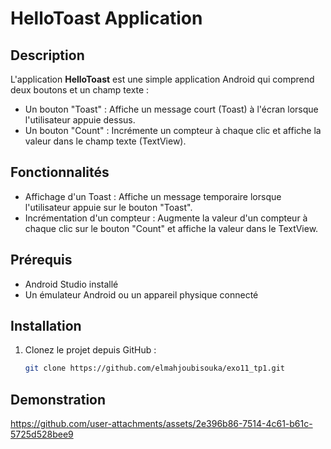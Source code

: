 # HelloToast Application

## Description
L'application **HelloToast** est une simple application Android qui comprend deux boutons et un champ texte :
- Un bouton "Toast" : Affiche un message court (Toast) à l'écran lorsque l'utilisateur appuie dessus.
- Un bouton "Count" : Incrémente un compteur à chaque clic et affiche la valeur dans le champ texte (TextView).

## Fonctionnalités
- Affichage d'un Toast : Affiche un message temporaire lorsque l'utilisateur appuie sur le bouton "Toast".
- Incrémentation d'un compteur : Augmente la valeur d'un compteur à chaque clic sur le bouton "Count" et affiche la valeur dans le TextView.

## Prérequis
- Android Studio installé
- Un émulateur Android ou un appareil physique connecté

## Installation
1. Clonez le projet depuis GitHub :
   ```bash
   git clone https://github.com/elmahjoubisouka/exo11_tp1.git

## Demonstration


https://github.com/user-attachments/assets/2e396b86-7514-4c61-b61c-5725d528bee9

